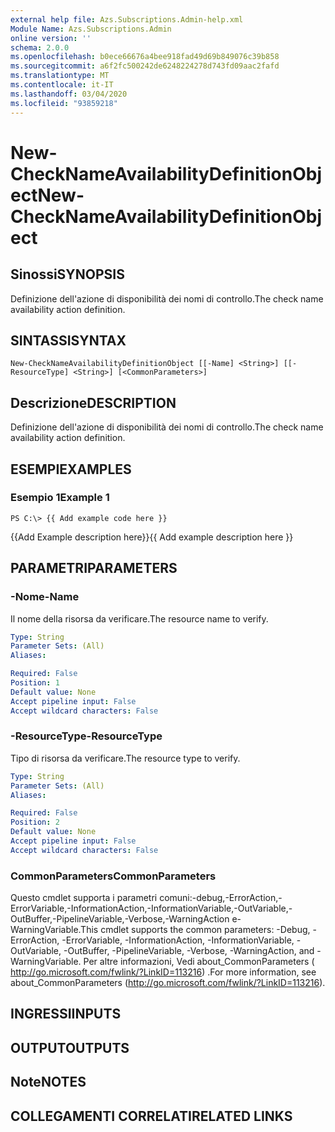 ```yaml
---
external help file: Azs.Subscriptions.Admin-help.xml
Module Name: Azs.Subscriptions.Admin
online version: ''
schema: 2.0.0
ms.openlocfilehash: b0ece66676a4bee918fad49d69b849076c39b858
ms.sourcegitcommit: a6f2fc500242de6248224278d743fd09aac2fafd
ms.translationtype: MT
ms.contentlocale: it-IT
ms.lasthandoff: 03/04/2020
ms.locfileid: "93859218"
---
```

# <span data-ttu-id="1e4d2-101">New-CheckNameAvailabilityDefinitionObject</span><span class="sxs-lookup"><span data-stu-id="1e4d2-101">New-CheckNameAvailabilityDefinitionObject</span></span>

## <span data-ttu-id="1e4d2-102">Sinossi</span><span class="sxs-lookup"><span data-stu-id="1e4d2-102">SYNOPSIS</span></span>
<span data-ttu-id="1e4d2-103">Definizione dell'azione di disponibilità dei nomi di controllo.</span><span class="sxs-lookup"><span data-stu-id="1e4d2-103">The check name availability action definition.</span></span>

## <span data-ttu-id="1e4d2-104">SINTASSI</span><span class="sxs-lookup"><span data-stu-id="1e4d2-104">SYNTAX</span></span>

```
New-CheckNameAvailabilityDefinitionObject [[-Name] <String>] [[-ResourceType] <String>] [<CommonParameters>]
```

## <span data-ttu-id="1e4d2-105">Descrizione</span><span class="sxs-lookup"><span data-stu-id="1e4d2-105">DESCRIPTION</span></span>
<span data-ttu-id="1e4d2-106">Definizione dell'azione di disponibilità dei nomi di controllo.</span><span class="sxs-lookup"><span data-stu-id="1e4d2-106">The check name availability action definition.</span></span>

## <span data-ttu-id="1e4d2-107">ESEMPI</span><span class="sxs-lookup"><span data-stu-id="1e4d2-107">EXAMPLES</span></span>

### <span data-ttu-id="1e4d2-108">Esempio 1</span><span class="sxs-lookup"><span data-stu-id="1e4d2-108">Example 1</span></span>
```
PS C:\> {{ Add example code here }}
```

<span data-ttu-id="1e4d2-109">{{Add Example description here}}</span><span class="sxs-lookup"><span data-stu-id="1e4d2-109">{{ Add example description here }}</span></span>

## <span data-ttu-id="1e4d2-110">PARAMETRI</span><span class="sxs-lookup"><span data-stu-id="1e4d2-110">PARAMETERS</span></span>

### <span data-ttu-id="1e4d2-111">-Nome</span><span class="sxs-lookup"><span data-stu-id="1e4d2-111">-Name</span></span>
<span data-ttu-id="1e4d2-112">Il nome della risorsa da verificare.</span><span class="sxs-lookup"><span data-stu-id="1e4d2-112">The resource name to verify.</span></span>

```yaml
Type: String
Parameter Sets: (All)
Aliases: 

Required: False
Position: 1
Default value: None
Accept pipeline input: False
Accept wildcard characters: False
```

### <span data-ttu-id="1e4d2-113">-ResourceType</span><span class="sxs-lookup"><span data-stu-id="1e4d2-113">-ResourceType</span></span>
<span data-ttu-id="1e4d2-114">Tipo di risorsa da verificare.</span><span class="sxs-lookup"><span data-stu-id="1e4d2-114">The resource type to verify.</span></span>

```yaml
Type: String
Parameter Sets: (All)
Aliases: 

Required: False
Position: 2
Default value: None
Accept pipeline input: False
Accept wildcard characters: False
```

### <span data-ttu-id="1e4d2-115">CommonParameters</span><span class="sxs-lookup"><span data-stu-id="1e4d2-115">CommonParameters</span></span>
<span data-ttu-id="1e4d2-116">Questo cmdlet supporta i parametri comuni:-debug,-ErrorAction,-ErrorVariable,-InformationAction,-InformationVariable,-OutVariable,-OutBuffer,-PipelineVariable,-Verbose,-WarningAction e-WarningVariable.</span><span class="sxs-lookup"><span data-stu-id="1e4d2-116">This cmdlet supports the common parameters: -Debug, -ErrorAction, -ErrorVariable, -InformationAction, -InformationVariable, -OutVariable, -OutBuffer, -PipelineVariable, -Verbose, -WarningAction, and -WarningVariable.</span></span> <span data-ttu-id="1e4d2-117">Per altre informazioni, Vedi about_CommonParameters ( http://go.microsoft.com/fwlink/?LinkID=113216) .</span><span class="sxs-lookup"><span data-stu-id="1e4d2-117">For more information, see about_CommonParameters (http://go.microsoft.com/fwlink/?LinkID=113216).</span></span>

## <span data-ttu-id="1e4d2-118">INGRESSI</span><span class="sxs-lookup"><span data-stu-id="1e4d2-118">INPUTS</span></span>

## <span data-ttu-id="1e4d2-119">OUTPUT</span><span class="sxs-lookup"><span data-stu-id="1e4d2-119">OUTPUTS</span></span>

## <span data-ttu-id="1e4d2-120">Note</span><span class="sxs-lookup"><span data-stu-id="1e4d2-120">NOTES</span></span>

## <span data-ttu-id="1e4d2-121">COLLEGAMENTI CORRELATI</span><span class="sxs-lookup"><span data-stu-id="1e4d2-121">RELATED LINKS</span></span>

